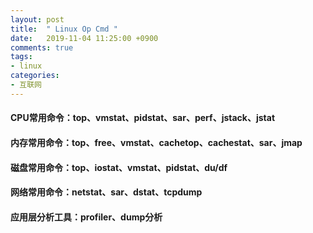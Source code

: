 ```yaml
---
layout: post
title:  " Linux Op Cmd "
date:   2019-11-04 11:25:00 +0900
comments: true
tags:
- linux
categories:
- 互联网
---
```

#### CPU常用命令：top、vmstat、pidstat、sar、perf、jstack、jstat
#### 内存常用命令：top、free、vmstat、cachetop、cachestat、sar、jmap
#### 磁盘常用命令：top、iostat、vmstat、pidstat、du/df
#### 网络常用命令：netstat、sar、dstat、tcpdump
#### 应用层分析工具：profiler、dump分析

